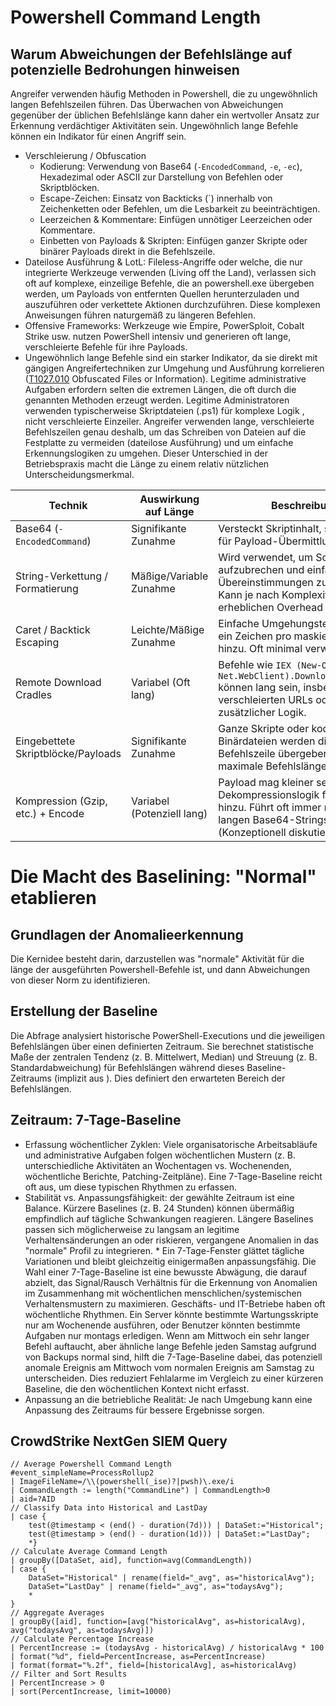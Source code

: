 # Powershell Command Length
## Warum Abweichungen der Befehlslänge auf potenzielle Bedrohungen hinweisen 
Angreifer verwenden häufig Methoden in Powershell, die zu ungewöhnlich langen Befehlszeilen führen. Das Überwachen von Abweichungen gegenüber der üblichen Befehlslänge kann daher ein wertvoller Ansatz zur Erkennung verdächtiger Aktivitäten sein.
Ungewöhnlich lange Befehle können ein Indikator für einen Angriff sein.

* Verschleierung / Obfuscation
  * Kodierung: Verwendung von Base64 (`-EncodedCommand`, `-e`, `-ec`), Hexadezimal oder ASCII zur Darstellung von Befehlen oder Skriptblöcken.   
  * Escape-Zeichen: Einsatz von Backticks (`) innerhalb von Zeichenketten oder Befehlen, um die Lesbarkeit zu beeinträchtigen.   
  * Leerzeichen & Kommentare: Einfügen unnötiger Leerzeichen oder Kommentare.
  * Einbetten von Payloads & Skripten: Einfügen ganzer Skripte oder binärer Payloads direkt in die Befehlszeile.   
  
* Dateilose Ausführung & LotL: Fileless-Angriffe oder welche, die nur integrierte Werkzeuge verwenden (Living off the Land), verlassen sich oft auf komplexe, einzeilige Befehle, die an powershell.exe übergeben werden, um Payloads von entfernten Quellen herunterzuladen und auszuführen oder verkettete Aktionen durchzuführen. Diese komplexen Anweisungen führen naturgemäß zu längeren Befehlen.   
* Offensive Frameworks: Werkzeuge wie Empire, PowerSploit, Cobalt Strike usw. nutzen PowerShell intensiv und generieren oft lange, verschleierte Befehle für ihre Payloads.   
* Ungewöhnlich lange Befehle sind ein starker Indikator, da sie direkt mit gängigen Angreifertechniken zur Umgehung und Ausführung korrelieren ([T1027.010](https://attack.mitre.org/techniques/T1027/010/) Obfuscated Files or Information). Legitime administrative Aufgaben erfordern selten die extremen Längen, die oft durch die genannten Methoden erzeugt werden. Legitime Administratoren verwenden typischerweise Skriptdateien (.ps1) für komplexe Logik , nicht verschleierte Einzeiler. Angreifer verwenden lange, verschleierte Befehlszeilen genau deshalb, um das Schreiben von Dateien auf die Festplatte zu vermeiden (dateilose Ausführung) und um einfache Erkennungslogiken zu umgehen. Dieser Unterschied in der Betriebspraxis macht die Länge zu einem relativ nützlichen Unterscheidungsmerkmal.   


| Technik       |  Auswirkung auf Länge | Beschreibung                             |
| ------------- |-----------------------|------------------------------------------|
| Base64 (`-EncodedCommand`)|	Signifikante Zunahme	| Versteckt Skriptinhalt, sehr häufig für Payload-Übermittlung. 	
| String-Verkettung / Formatierung |	Mäßige/Variable Zunahme | Wird verwendet, um Schlüsselwörter aufzubrechen und einfache String-Übereinstimmungen zu umgehen. Kann je nach Komplexität erheblichen Overhead hinzufügen.	
| Caret / Backtick Escaping	| Leichte/Mäßige Zunahme |	Einfache Umgehungstechnik, fügt ein Zeichen pro maskiertem Zeichen hinzu. Oft minimal verwendet. (`^`)	
| Remote Download Cradles | Variabel (Oft lang)	|  Befehle wie `IEX (New-Object Net.WebClient).DownloadString(...)` können lang sein, insbesondere mit verschleierten URLs oder zusätzlicher Logik.	
| Eingebettete Skriptblöcke/Payloads |	Signifikante Zunahme |	Ganze Skripte oder kodierte Binärdateien werden direkt in der Befehlszeile übergeben. Kann fast maximale Befehlslängen erreichen.	
| Kompression (Gzip, etc.) + Encode |	Variabel (Potenziell lang)	| Payload mag kleiner sein, aber Dekompressionslogik fügt Länge hinzu. Führt oft immer noch zu langen Base64-Strings. (Konzeptionell diskutiert in ).

# Die Macht des Baselining: "Normal" etablieren

## Grundlagen der Anomalieerkennung
Die Kernidee besteht darin, darzustellen was "normale" Aktivität für die länge der ausgeführten Powershell-Befehle ist, und dann Abweichungen von dieser Norm zu identifizieren.   

## Erstellung der Baseline
Die Abfrage analysiert historische PowerShell-Executions und die jeweiligen Befehlslängen über einen definierten Zeitraum.
Sie berechnet statistische Maße der zentralen Tendenz (z. B. Mittelwert, Median) und Streuung (z. B. Standardabweichung) für Befehlslängen während dieses Baseline-Zeitraums (implizit aus ). Dies definiert den erwarteten Bereich der Befehlslängen.   

## Zeitraum: 7-Tage-Baseline
* Erfassung wöchentlicher Zyklen: Viele organisatorische Arbeitsabläufe und administrative Aufgaben folgen wöchentlichen Mustern (z. B. unterschiedliche Aktivitäten an Wochentagen vs. Wochenenden, wöchentliche Berichte, Patching-Zeitpläne). Eine 7-Tage-Baseline reicht oft aus, um diese typischen Rhythmen zu erfassen.   
* Stabilität vs. Anpassungsfähigkeit: der gewählte Zeitraum ist eine Balance. Kürzere Baselines (z. B. 24 Stunden) können übermäßig empfindlich auf tägliche Schwankungen reagieren. Längere Baselines passen sich möglicherweise zu langsam an legitime Verhaltensänderungen an oder riskieren, vergangene Anomalien in das "normale" Profil zu integrieren. * Ein 7-Tage-Fenster glättet tägliche Variationen und bleibt gleichzeitig einigermaßen anpassungsfähig. 
Die Wahl einer 7-Tage-Baseline ist eine bewusste Abwägung, die darauf abzielt, das Signal/Rausch Verhältnis für die Erkennung von Anomalien im Zusammenhang mit wöchentlichen menschlichen/systemischen Verhaltensmustern zu maximieren. Geschäfts- und IT-Betriebe haben oft wöchentliche Rhythmen. Ein Server könnte bestimmte Wartungsskripte nur am Wochenende ausführen, oder Benutzer könnten bestimmte Aufgaben nur montags erledigen. Wenn am Mittwoch ein sehr langer Befehl auftaucht, aber ähnliche lange Befehle jeden Samstag aufgrund von Backups normal sind, hilft die 7-Tage-Baseline dabei, das potenziell anomale Ereignis am Mittwoch vom normalen Ereignis am Samstag zu unterscheiden. Dies reduziert Fehlalarme im Vergleich zu einer kürzeren Baseline, die den wöchentlichen Kontext nicht erfasst.
* Anpassung an die betriebliche Realität: Je nach Umgebung kann eine Anpassung des Zeitraums für bessere Ergebnisse sorgen.

## CrowdStrike NextGen SIEM Query
```
// Average Powershell Command Length
#event_simpleName=ProcessRollup2
| ImageFileName=/\\(powershell(_ise)?|pwsh)\.exe/i
| CommandLength := length("CommandLine") | CommandLength>0
| aid=?AID
// Classify Data into Historical and LastDay
| case {
    test(@timestamp < (end() - duration(7d))) | DataSet:="Historical";
    test(@timestamp > (end() - duration(1d))) | DataSet:="LastDay"; 
    *}
// Calculate Average Command Length
| groupBy([DataSet, aid], function=avg(CommandLength))
| case {
    DataSet="Historical" | rename(field="_avg", as="historicalAvg");
    DataSet="LastDay" | rename(field="_avg", as="todaysAvg");
    *
}
// Aggregate Averages
| groupBy([aid], function=[avg("historicalAvg", as=historicalAvg), avg("todaysAvg", as=todaysAvg)])
// Calculate Percentage Increase
| PercentIncrease := (todaysAvg - historicalAvg) / historicalAvg * 100
| format("%d", field=PercentIncrease, as=PercentIncrease)
| format(format="%.2f", field=[historicalAvg], as=historicalAvg)
// Filter and Sort Results
| PercentIncrease > 0
| sort(PercentIncrease, limit=10000)
```
